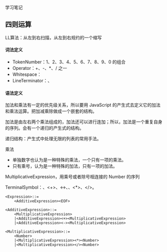 学习笔记

## 四则运算

LL算法：从左到右扫描，从左到右规约的一个缩写

#### 词法定义
* TokenNumber：1、2、3、4、5、6、7、8、9、0 的组合
* Operator：+、-、*、/ 之一
* Whitespace：<SP>
* LineTerminator：<LF>、<CR>

#### 语法定义
加法和乘法有一定的优先级关系，所以要用 JavaScript 的产生式去定义它的加法和乘法运算。把加减乘除做成一个嵌套的结构。

加法是由左右两个乘法组成的，加法还可以进行连加；所以，加法是一个重复自身的序列。会有一个递归的产生式的结构。

递归结构：产生式中处理无限的列表的常用手法。

乘法
* 单独数字也认为是一种特殊的乘法，一个只有一项的乘法。
* 只有乘号，认为是一种特殊的加法，只有一项的加法。

MultiplicativeExpression，用乘号或者除号相连接的 Number 的序列

TerminalSymbol：<EOF>、<+>、<->、<Number>、<*>、</>。

```
<Expression>::=
    <AdditiveExpression><EOF>

<AdditiveExpression>::=
    <MultiplicativeExpression>
    |<AdditiveExpression><+><MultiplicativeExpression>
    |<AdditiveExpression><-><MultiplicativeExpression>

<MultiplicativeExpression>::=
    <Number>
    |<MultiplicativeExpression><*><Number>
    |<MultiplicativeExpression></><Number>
```
